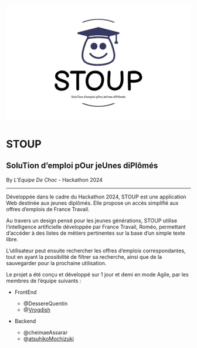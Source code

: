 

# ![](logo-no-background.svg)

# STOUP

## SoluTion d’emploi pOur jeUnes diPlômés

By *L’Equipe De Choc* - Hackathon 2024

------

Développée dans le cadre du Hackathon 2024, STOUP est une application Web destinée aux jeunes diplômés. Elle propose un accès simplifié aux offres d’emplois de France Travail.

Au travers un design pensé pour les jeunes générations, STOUP utilise l’intelligence artificielle développée par France Travail, Roméo, permettant d’accéder à des listes de métiers pertinentes sur la base d’un simple texte libre.

L’utilisateur peut ensuite rechercher les offres d’emplois correspondantes, tout en ayant la possibilité de filtrer sa recherche, ainsi que de la sauvegarder pour la prochaine utilisation.

Le projet a été conçu et développé sur 1 jour et demi en mode Agile, par les membres de l’équipe suivants :

- FrontEnd
  - @DessereQuentin
  - @[Vrogdish](https://github.com/Vrogdish)

- Backend
  - @cheimaeAssarar
  - @[atsuhikoMochizuki](https://github.com/atsuhikoMochizuki)
